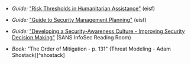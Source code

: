 
  * *Guide:* ["Risk Thresholds in Humanitarian Assistance"](https://www.eisf.eu/wp-en/uploads/2014/09/0593-EISF-2010-Risk-Thresholds-in-Humanitarian-Assistance.pdf) (eisf)

  * *Guide:* ["Guide to Security Management Planning"](https://www.eisf.eu/library/guide-to-security-management-planning/) (eisf)
  
  * *Guide:* ["Developing a Security-Awareness Culture - Improving Security Decision Making"](https://www.eisf.eu/wp-en/uploads/2014/09/0241-Garrett-2005-Security-awareness-culture.pdf) (SANS InfoSec Reading Room)

  * *Book:* "The Order of Mitigation - p. 131" (Threat Modeling - Adam Shostack)[^shostack]
